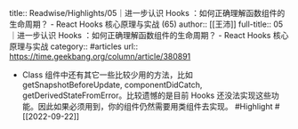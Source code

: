 title:: Readwise/Highlights/05｜进一步认识 Hooks ：如何正确理解函数组件的生命周期？ - React Hooks 核心原理与实战 (65)
author:: [[王沛]]
full-title:: 05｜进一步认识 Hooks ：如何正确理解函数组件的生命周期？ - React Hooks 核心原理与实战
category:: #articles
url:: https://time.geekbang.org/column/article/380891

- Class 组件中还有其它一些比较少用的方法，比如 getSnapshotBeforeUpdate, componentDidCatch, getDerivedStateFromError。比较遗憾的是目前 Hooks 还没法实现这些功能。因此如果必须用到，你的组件仍然需要用类组件去实现。 #Highlight #[[2022-09-22]]